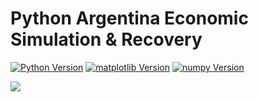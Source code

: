 # Python Argentina Economic Simulation & Recovery

[![Python Version](https://img.shields.io/badge/Python-3.7%2B-blue.svg)](https://www.python.org/downloads/)
[![matplotlib Version](https://img.shields.io/badge/matplotlib-3.4.3-blue.svg)](https://matplotlib.org/stable/users/installing.html)
[![numpy Version](https://img.shields.io/badge/numpy-1.21.2-blue.svg)](https://numpy.org/install/)


<img src="https://img.shields.io/badge/Python-3.7%2B-blue.svg">
